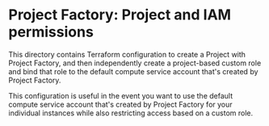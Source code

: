 # Project Factory: Project and IAM permissions

This directory contains Terraform configuration to create a Project with
Project Factory, and then independently create a project-based custom role and
bind that role to the default compute service account that's created by Project
Factory.

This configuration is useful in the event you want to use the default compute
service account that's created by Project Factory for your individual instances
while also restricting access based on a custom role.
